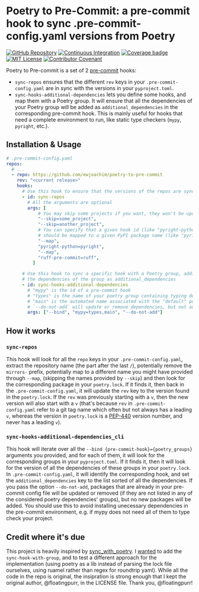 # Poetry to Pre-Commit: a pre-commit hook to sync .pre-commit-config.yaml versions from Poetry

[![GitHub Repository](https://img.shields.io/github/stars/ewjoachim/poetry_to_pre_commit?style=flat&logo=github&color=brightgreen)](https://github.com/ewjoachim/poetry_to_pre_commit/)
[![Continuous Integration](https://img.shields.io/github/actions/workflow/status/ewjoachim/poetry_to_pre_commit/ci.yml?logo=github&branch=main)](https://github.com/ewjoachim/poetry_to_pre_commit/actions?workflow=CI)
[![Coverage badge](https://raw.githubusercontent.com/ewjoachim/poetry_to_pre_commit/python-coverage-comment-action-data/badge.svg)](https://htmlpreview.github.io/?https://github.com/ewjoachim/poetry_to_pre_commit/blob/python-coverage-comment-action-data/htmlcov/index.html)
[![MIT License](https://img.shields.io/github/license/ewjoachim/poetry_to_pre_commit?logo=open-source-initiative&logoColor=white)](https://github.com/ewjoachim/poetry_to_pre_commit/blob/main/LICENSE.md)
[![Contributor Covenant](https://img.shields.io/badge/Contributor%20Covenant-v1.4%20adopted-ff69b4.svg)](https://github.com/ewjoachim/poetry_to_pre_commit/blob/main/CODE_OF_CONDUCT.md)

Poetry to Pre-commit is a set of 2 [pre-commit](https://pre-commit.com/) hooks:

- `sync-repos` ensures that the different `rev` keys in your
  `.pre-commit-config.yaml` are in sync with the versions in your
  `pyproject.toml`.
- `sync-hooks-additional-dependencies` lets you define some hooks, and map them
  with a Poetry group. It will ensure that all the dependencies of your Poetry
  group will be added as `additional_dependencies` in the corresponding
  pre-commit hook. This is mainly useful for hooks that need a complete
  environment to run, like static type checkers (`mypy`, `pyright`, etc.).

## Installation & Usage

```yaml
# .pre-commit-config.yaml
repos:
  # ...
  - repo: https://github.com/ewjoachim/poetry-to-pre-commit
    rev: "<current release>"
    hooks:
      # Use this hook to ensure that the versions of the repos are synced
      - id: sync-repos
        # All the arguments are optional
        args: [
            # You may skip some projects if you want, they won't be updated
            "--skip=some_project",
            "--skip=another_project",
            # You can specify that a given hook id (like "pyright-python")
            # should be mapped to a given PyPI package name (like "pyright")
            "--map",
            "pyright-python=pyright",
            "--map",
            "ruff-pre-commit=ruff",
          ]

      # Use this hook to sync a specific hook with a Poetry group, adding all
      # the dependencies of the group as additional_dependencies
      - id: sync-hooks-additional-dependencies
        # "mypy" is the id of a pre-commit hook
        # "types" is the name of your poetry group containing typing dependencies
        # "main" is the automated name associated with the "default" poetry dependencies
        # `--do-not-add` will update or remove dependencies, but not add any new one.
        args: ["--bind", "mypy=types,main", "--do-not-add"]
```

## How it works

### `sync-repos`

This hook will look for all the `repo` keys in your `.pre-commit-config.yaml`,
extract the repository name (the part after the last `/`), potentially remove
the `mirrors-` prefix, potentially map to a different name you might have
provided through `--map`, (skipping the names provided by `--skip`) and then
look for the corresponding package in your `poetry.lock`. If it finds it, then
back in the `.pre-commit-config.yaml`, it will update the `rev` key to the
version found in the `poetry.lock`. If the `rev` was previously starting with a
`v`, then the new version will also start with a `v` (that's because `rev` in
`.pre-commit-config.yaml` refer to a git tag name which often but not always
has a leading `v`, whereas the version in `poetry.lock` is a
[PEP-440](https://peps.python.org/pep-0440/) version number, and never has a
leading `v`).

### `sync-hooks-additional-dependencies_cli`

This hook will iterate over all the `--bind {pre-commit-hook}={poetry_groups}`
arguments you provided, and for each of them, it will look for the
corresponding groups in your `pyproject.toml`. If it finds it, then it will
look for the version of all the dependencies of these groups in your
`poetry.lock`. In `.pre-commit-config.yaml`, it will identify the corresponding
hook, and set the `additional_dependencies` key to the list sorted of all the
dependencies.
If you pass the option `--do-not-add`, packages that are already in your pre-commit
config file will be updated or removed (if they are not listed in any of the considered
poetry dependencies' groups), but no new packages will be added. You should use
this to avoid installing unecessary dependencies in the pre-commit environment,
e.g. if mypy does not need all of them to type check your project.

## Credit where it's due

This project is heavily inspired by
[sync_with_poetry](https://github.com/floatingpurr/sync_with_poetry). I
[wanted](https://github.com/floatingpurr/sync_with_poetry/issues/34) to add the
`sync-hook-with-group`, and to test a different approach for the implementation
(using poetry as a lib instead of parsing the lock file ourselves, using ruamel
rather than regex for roundtrip yaml). While all the code in the repo is
original, the insipration is strong enough that I kept the original author,
@floatingpurr, in the LICENSE file. Thank you, @floatingpurr!
